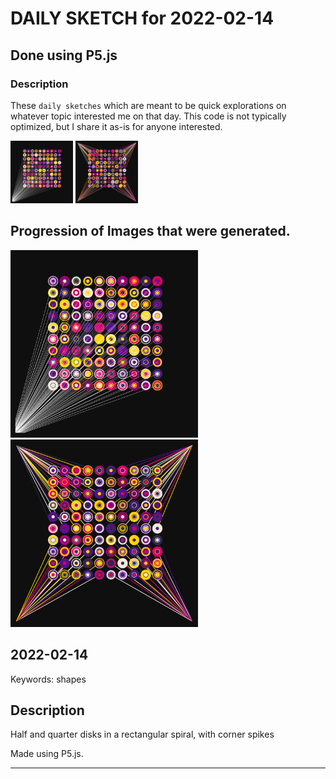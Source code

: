 # DAILY SKETCH for 2022-02-14

## Done using P5.js

### Description

These `daily sketches` which are meant to be quick explorations     on whatever topic interested me on that day. This code is not typically optimized, but I share it as-is     for anyone interested.

<img src = 'images/keep_2022-02-15-09-44-02.png' width = '100'> <img src = 'images/keep_2022-02-15-09-51-31.png' width = '100'> 

## Progression of Images that were generated.

<img src = 'images/keep_2022-02-15-09-44-02.png' width = '300'> 
<img src = 'images/keep_2022-02-15-09-51-31.png' width = '300'> 




## 2022-02-14
Keywords: shapes
 

## Description 

 Half and quarter disks in a rectangular spiral, with corner spikes
 

Made using P5.js. 

-----

